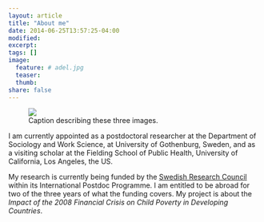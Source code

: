 ```yaml
---
layout: article
title: "About me"
date: 2014-06-25T13:57:25-04:00
modified:
excerpt:
tags: []
image:
  feature: # adel.jpg
  teaser:
  thumb:
share: false
---
```


<figure class="half">
	<img src="//adeldaoud.github.io/blob/master/images/adel.jpg">
	<figcaption>Caption describing these three images.</figcaption>
</figure>


I am currently appointed as a postdoctoral researcher at the Department of Sociology and Work Science, at University of Gothenburg, Sweden, and as a visiting scholar at the Fielding School of Public Health, University of California, Los Angeles, the US. 

My research is currently being funded by the [Swedish Research Council](http://www.vr.se/) within its International Postdoc Programme. I am entitled to be abroad for two of the three years of what the funding covers. My project is about the *Impact of the 2008 Financial Crisis on Child Poverty in Developing Countries*.


